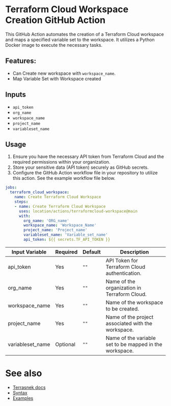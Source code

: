 <!-- [![release](https://img.shields.io/github/v/release/cuchi/jinja2-action?style=flat-square)](vvvv)
[![marketplace](https://img.shields.io/badge/marketplace-jinja2--action-blue?logo=github&style=flat-square)](https://github.com/marketplace/actions/jinja2-action) -->

# Terraform Cloud Workspace Creation GitHub Action

This GitHub Action automates the creation of a Terraform Cloud workspace and maps a specified variable set to the workspace. It utilizes a Python Docker image to execute the necessary tasks.

## Features:
* Can Create new workspace with `workspace_name`.
* Map Variable Set with Workspace created

## Inputs

- `api_token`
- `org_name`
- `workspace_name`
- `project_name`
- `variableset_name`

## Usage

1. Ensure you have the necessary API token from Terraform Cloud and the required permissions within your organization.
2. Store your sensitive data (API token) securely as GitHub secrets.
3. Configure the GitHub Action workflow file in your repository to utilize this action. See the example workflow file below.


```yaml
jobs:
  terraform_cloud_workspace:
    name: Create Terraform Cloud Workspace
    steps:
    - name: Create Terraform Cloud Workspace
      uses: location/actions/terraformcloud-workspace@main
      with:
        org_name: 'ORG_name'
        workspace_name: 'Workspace_Name'
        project_name: 'Project_name'
        variableset_name: 'Variable_set_name'
        api_token: ${{ secrets.TF_API_TOKEN }}
```

| Input Variable | Required | Default                       | Description                                                                                                              |
| -------------- | -------- | ----------------------------- | ------------------------------------------------------------------------------------------------------------------------ |
|api_token    | Yes       | `""`                      | API Token for Terraform Cloud authentication.
|org_name     | Yes       | `""`                      |   Name of the organization in Terraform Cloud.|
|workspace_name     | Yes       | `""`                 |  Name of the workspace to be created.|
|project_name     | Yes       | `""`                      |   Name of the project associated with the workspace.|
|variableset_name     | Optional       | `""`                      |  Name of the variable set to be mapped in the workspace.|


# See also
- [Terrasnek docs](https://terrasnek.readthedocs.io/en/latest/index.html)
- [Syntax](https://terrasnek.readthedocs.io/en/latest/common_patterns.html)
- [Examples](https://terrasnek.readthedocs.io/en/latest/examples.html)